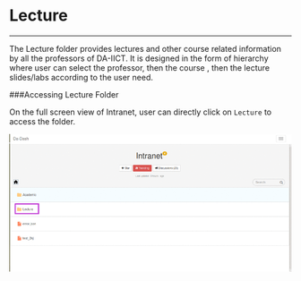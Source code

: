 # Lecture


---



The Lecture folder provides lectures and other course related information by all the professors of DA-IICT. It is designed in the form of hierarchy where user can select the professor, then the course , then the lecture slides/labs according to the user need.

###Accessing Lecture Folder

On the full screen view of Intranet, user can directly click on `Lecture` to access the folder.

![](Lecture.png)
